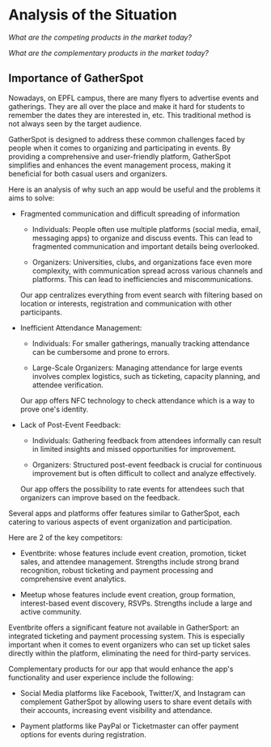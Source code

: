 # Analysis of the Situation

*What are the competing products in the market today?*

*What are the complementary products in the market today?*



## Importance of GatherSpot
Nowadays, on EPFL campus, there are many flyers to advertise events and gatherings. They are all over the place and make it hard for students to remember the dates they are interested in, etc. This traditional method is not always seen by the target audience.

GatherSpot is designed to address these common challenges faced by people when it comes to organizing and participating in events. By providing a comprehensive and user-friendly platform, GatherSpot simplifies and enhances the event management process, making it beneficial for both casual users and organizers. 

Here is an analysis of why such an app would be useful and the problems it aims to solve:

- Fragmented communication and difficult spreading of information

    - Individuals: People often use multiple platforms (social media, email, messaging apps) to organize and discuss events. This can lead to fragmented communication and important details being overlooked.
    
    - Organizers: Universities, clubs, and organizations face even more complexity, with communication spread across various channels and platforms. This can lead to inefficiencies and miscommunications.

    Our app centralizes everything from event search with filtering based on location or interests, registration and communication with other participants.

- Inefficient Attendance Management:

    - Individuals: For smaller gatherings, manually tracking attendance can be cumbersome and prone to errors.

    - Large-Scale Organizers: Managing attendance for large events involves complex logistics, such as ticketing, capacity planning, and    
    attendee verification.
   
   Our app offers NFC technology to check attendance which is a way to prove one's identity.

- Lack of Post-Event Feedback:

    - Individuals: Gathering feedback from attendees informally can result in limited insights and missed opportunities for improvement.

    - Organizers: Structured post-event feedback is crucial for continuous improvement but is often difficult to collect and analyze effectively.

    Our app offers the possibility to rate events for attendees such that organizers can improve based on the feedback.

Several apps and platforms offer features similar to GatherSpot, each catering to various aspects of event organization and participation. 

Here are 2 of the key competitors:

- Eventbrite: whose features include event creation, promotion, ticket sales, and attendee management. Strengths include strong brand recognition, robust ticketing and payment processing and comprehensive event analytics.

- Meetup whose features include event creation, group formation, interest-based event discovery, RSVPs. Strengths include a large and active community.

Eventbrite offers a significant feature not available in GatherSport: an integrated ticketing and payment processing system. This is especially important when it comes to event organizers who can set up ticket sales directly within the platform, eliminating the need for third-party services.

Complementary products for our app that would enhance the app's functionality and user experience include the following:

- Social Media platforms like Facebook, Twitter/X, and Instagram can complement GatherSpot by allowing users to share event details with their accounts, increasing event visibility and attendance.

- Payment platforms like PayPal or Ticketmaster can offer payment options for events during registration.